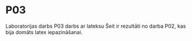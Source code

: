 # P03
Laboratorijas darbs P03 darbs ar lateksu
Šeit ir rezultāti no darba P02, kas bija domāts latex iepazināšanai.
